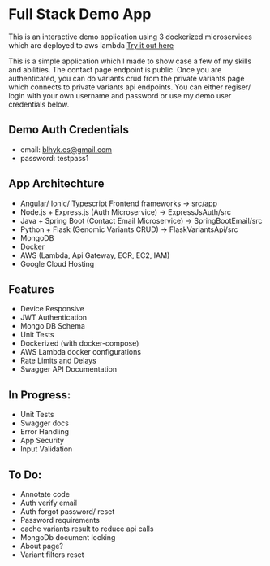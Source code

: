 # Full Stack Demo App
This is an interactive demo application using 3 dockerized microservices which are deployed to aws lambda
[Try it out here](https://barryhykesdemo.web.app)

This is a simple application which I made to show case a few of my skills and abilities. The contact page
endpoint is public. Once you are authenticated, you can do variants crud from the private variants page which 
connects to private variants api endpoints. You can either regiser/ login with your own username and password or
use my demo user credentials below.

## Demo Auth Credentials
 - email: blhyk.es@gmail.com
 - password: testpass1

## App Architechture
 - Angular/ Ionic/ Typescript Frontend frameworks -> src/app
 - Node.js + Express.js (Auth Microservice) -> ExpressJsAuth/src
 - Java + Spring Boot (Contact Email Microservice) -> SpringBootEmail/src
 - Python + Flask (Genomic Variants CRUD) -> FlaskVariantsApi/src
 - MongoDB
 - Docker
 - AWS (Lambda, Api Gateway, ECR, EC2, IAM)
 - Google Cloud Hosting

## Features
 - Device Responsive
 - JWT Authentication
 - Mongo DB Schema
 - Unit Tests
 - Dockerized (with docker-compose)
 - AWS Lambda docker configurations
 - Rate Limits and Delays
 - Swagger API Documentation

## In Progress:
 - Unit Tests
 - Swagger docs
 - Error Handling
 - App Security
 - Input Validation

## To Do:
 - Annotate code
 - Auth verify email
 - Auth forgot password/ reset
 - Password requirements
 - cache variants result to reduce api calls
 - MongoDb document locking
 - About page?
 - Variant filters reset
